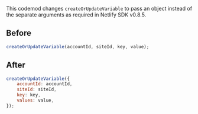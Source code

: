 This codemod changes `createOrUpdateVariable` to pass an object instead of the separate arguments as required in Netlify SDK v0.8.5.

## Before

```jsx
createOrUpdateVariable(accountId, siteId, key, value);
```

## After

```jsx
createOrUpdateVariable({
	accountId: accountId,
	siteId: siteId,
	key: key,
	values: value,
});
```
